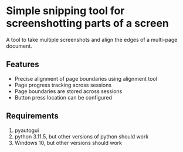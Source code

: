 # Simple snipping tool for screenshotting parts of a screen
A tool to take multiple screenshots and align the edges of a multi-page document.

## Features
* Precise alignment of page boundaries using alignment tool
* Page progress tracking across sessions
* Page boundaries are stored across sessions
* Button press location can be configured 

## Requirements
1. pyautogui
2. python 3.11.5, but other versions of python should work
3. Windows 10, but other versions should work
